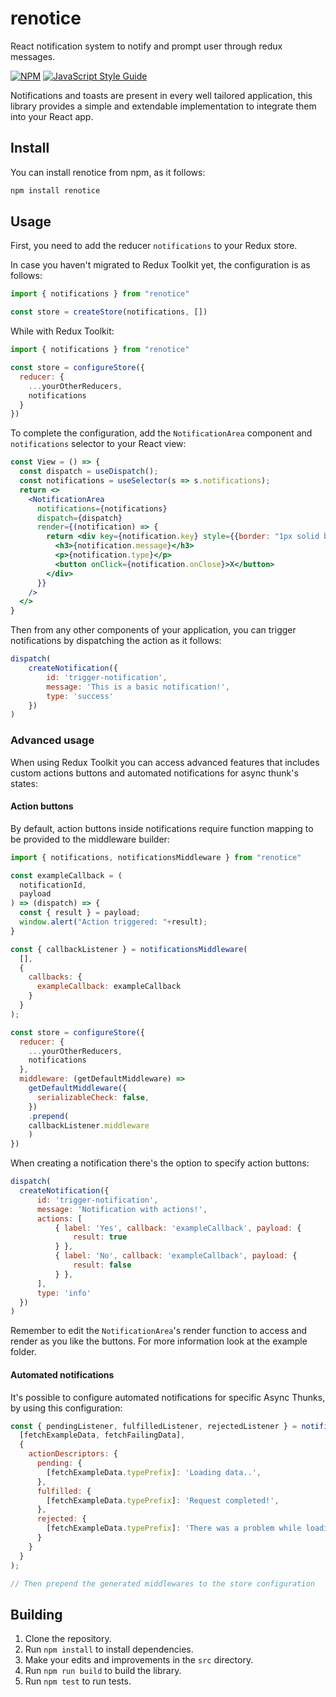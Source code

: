 # renotice
React notification system to notify and prompt user through redux messages.

[![NPM](https://img.shields.io/npm/v/renotice.svg)](https://www.npmjs.com/package/renotice) [![JavaScript Style Guide](https://img.shields.io/badge/code_style-standard-brightgreen.svg)](https://standardjs.com)

Notifications and toasts are present in every well tailored application, this library provides a simple and extendable implementation to integrate them into your React app.

## Install
You can install renotice from npm, as it follows:
```bash
npm install renotice
```

## Usage
First, you need to add the reducer `notifications` to your Redux store.

In case you haven't migrated to Redux Toolkit yet, the configuration is as follows:
```js
import { notifications } from "renotice"

const store = createStore(notifications, [])
```

While with Redux Toolkit:
```js
import { notifications } from "renotice"

const store = configureStore({
  reducer: {
    ...yourOtherReducers,
    notifications
  }
})
```

To complete the configuration, add the `NotificationArea` component and `notifications` selector to your React view:
```jsx
const View = () => {
  const dispatch = useDispatch();
  const notifications = useSelector(s => s.notifications);
  return <>
    <NotificationArea
      notifications={notifications}
      dispatch={dispatch}
      render={(notification) => {
        return <div key={notification.key} style={{border: "1px solid black", padding: "10px", margin: "10px", backgroundColor: "lightgrey"}}>
          <h3>{notification.message}</h3>
          <p>{notification.type}</p>
          <button onClick={notification.onClose}>X</button>
        </div>
      }}
    />
  </>
}
```

Then from any other components of your application, you can trigger notifications by dispatching the action as it follows:
```jsx
dispatch(
    createNotification({
        id: 'trigger-notification',
        message: 'This is a basic notification!',
        type: 'success'
    })
)
```

### Advanced usage
When using Redux Toolkit you can access advanced features that includes custom actions buttons and automated notifications for async thunk's states:

#### Action buttons
By default, action buttons inside notifications require function mapping to be provided to the middleware builder:

```js
import { notifications, notificationsMiddleware } from "renotice"

const exampleCallback = (
  notificationId,
  payload
) => (dispatch) => {
  const { result } = payload;
  window.alert("Action triggered: "+result);
}

const { callbackListener } = notificationsMiddleware(
  [],
  {
    callbacks: {
      exampleCallback: exampleCallback
    }
  }
);

const store = configureStore({
  reducer: {
    ...yourOtherReducers,
    notifications
  },
  middleware: (getDefaultMiddleware) =>
    getDefaultMiddleware({
      serializableCheck: false,
    })
    .prepend(
    callbackListener.middleware
	)
})
```

When creating a notification there's the option to specify action buttons:
```js
dispatch(
  createNotification({
      id: 'trigger-notification',
      message: 'Notification with actions!',
      actions: [
          { label: 'Yes', callback: 'exampleCallback', payload: {
              result: true
          } },
          { label: 'No', callback: 'exampleCallback', payload: {
              result: false
          } },
      ],
      type: 'info'
  })
)
```

Remember to edit the `NotificationArea`'s render function to access and render as you like the buttons.
For more information look at the example folder.

#### Automated notifications
It's possible to configure automated notifications for specific Async Thunks, by using this configuration:

```js
const { pendingListener, fulfilledListener, rejectedListener } = notificationsMiddleware(
  [fetchExampleData, fetchFailingData],
  {
    actionDescriptors: {
      pending: {
        [fetchExampleData.typePrefix]: 'Loading data..',
      },
      fulfilled: {
        [fetchExampleData.typePrefix]: 'Request completed!',
      },
      rejected: {
        [fetchExampleData.typePrefix]: 'There was a problem while loading data..',
      }
    }
  }
);

// Then prepend the generated middlewares to the store configuration
```

## Building

1. Clone the repository.
2. Run `npm install` to install dependencies.
3. Make your edits and improvements in the `src` directory.
4. Run `npm run build` to build the library.
5. Run `npm test` to run tests.

